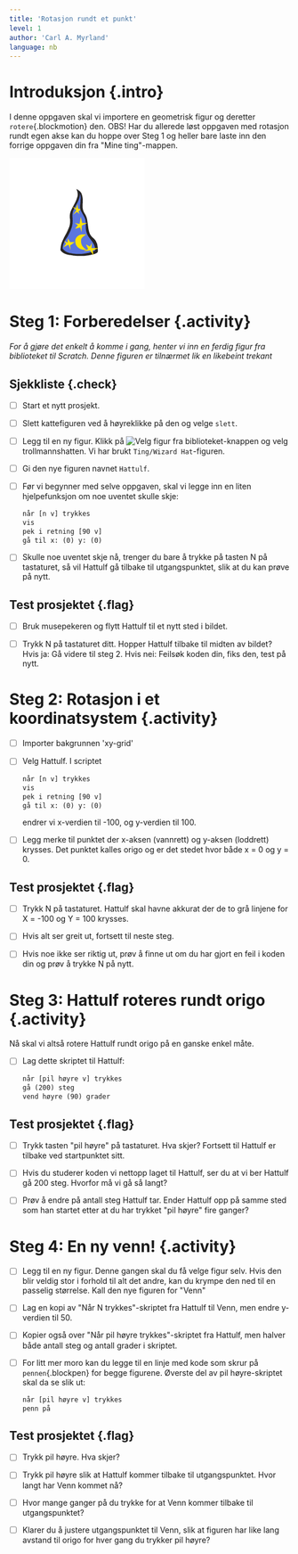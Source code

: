 ```yaml
---
title: 'Rotasjon rundt et punkt'
level: 1
author: 'Carl A. Myrland'
language: nb
---
```



# Introduksjon {.intro}

I denne oppgaven skal vi importere en geometrisk figur og deretter
`rotere`{.blockmotion} den. OBS! Har du allerede løst oppgaven med rotasjon
rundt egen akse kan du hoppe over Steg 1 og heller bare laste inn den forrige
oppgaven din fra "Mine ting"-mappen.

![Bilde av en trollmann hatt](../rotasjon/Geometri.png)


# Steg 1: Forberedelser {.activity}

*For å gjøre det enkelt å komme i gang, henter vi inn en ferdig figur fra
biblioteket til Scratch. Denne figuren er tilnærmet lik en likebeint trekant*

## Sjekkliste {.check}

- [ ] Start et nytt prosjekt.

- [ ] Slett kattefiguren ved å høyreklikke på den og velge `slett`.

- [ ] Legg til en ny figur. Klikk på ![Velg figur fra
      biblioteket](../bilder/hent-fra-bibliotek.png)-knappen og velg
      trollmannshatten. Vi har brukt `Ting/Wizard Hat`-figuren.

- [ ] Gi den nye figuren navnet `Hattulf`.

- [ ] Før vi begynner med selve oppgaven, skal vi legge inn en liten
      hjelpefunksjon om noe uventet skulle skje:

  ```blocks
  når [n v] trykkes
  vis
  pek i retning [90 v]
  gå til x: (0) y: (0)
  ```

- [ ] Skulle noe uventet skje nå, trenger du bare å trykke på tasten N på
      tastaturet, så vil Hattulf gå tilbake til utgangspunktet, slik at du kan
      prøve på nytt.

## Test prosjektet {.flag}

- [ ] Bruk musepekeren og flytt Hattulf til et nytt sted i bildet.

- [ ] Trykk N på tastaturet ditt. Hopper Hattulf tilbake til midten av bildet?
      Hvis ja: Gå videre til steg 2. Hvis nei: Feilsøk koden din, fiks den, test
      på nytt.


# Steg 2: Rotasjon i et koordinatsystem {.activity}

- [ ] Importer bakgrunnen 'xy-grid'

- [ ] Velg Hattulf. I scriptet

  ```blocks
  når [n v] trykkes
  vis
  pek i retning [90 v]
  gå til x: (0) y: (0)
  ```

  endrer vi x-verdien til -100, og y-verdien til 100.

- [ ] Legg merke til punktet der x-aksen (vannrett) og y-aksen (loddrett)
      krysses. Det punktet kalles origo og er det stedet hvor både x = 0 og y =
      0.

## Test prosjektet {.flag}

- [ ] Trykk N på tastaturet. Hattulf skal havne akkurat der de to grå linjene
      for X = -100 og Y = 100 krysses.

- [ ] Hvis alt ser greit ut, fortsett til neste steg.

- [ ] Hvis noe ikke ser riktig ut, prøv å finne ut om du har gjort en feil i
      koden din og prøv å trykke N på nytt.


# Steg 3: Hattulf roteres rundt origo {.activity}

Nå skal vi altså rotere Hattulf rundt origo på en ganske enkel måte.

- [ ] Lag dette skriptet til Hattulf:

  ```blocks
  når [pil høyre v] trykkes
  gå (200) steg
  vend høyre (90) grader
  ```

## Test prosjektet {.flag}

- [ ] Trykk tasten "pil høyre" på tastaturet. Hva skjer? Fortsett til Hattulf er
      tilbake ved startpunktet sitt.

- [ ] Hvis du studerer koden vi nettopp laget til Hattulf, ser du at vi ber
      Hattulf gå 200 steg. Hvorfor må vi gå så langt?

- [ ] Prøv å endre på antall steg Hattulf tar. Ender Hattulf opp på samme sted
      som han startet etter at du har trykket "pil høyre" fire ganger?


# Steg 4: En ny venn! {.activity}

- [ ] Legg til en ny figur. Denne gangen skal du få velge figur selv. Hvis den
      blir veldig stor i forhold til alt det andre, kan du krympe den ned til en
      passelig størrelse. Kall den nye figuren for "Venn"

- [ ] Lag en kopi av "Når N trykkes"-skriptet fra Hattulf til Venn, men endre
      y-verdien til 50.

- [ ] Kopier også over "Når pil høyre trykkes"-skriptet fra Hattulf, men halver
      både antall steg og antall grader i skriptet.

- [ ] For litt mer moro kan du legge til en linje med kode som skrur på
      `pennen`{.blockpen} for begge figurene. Øverste del av pil høyre-skriptet
      skal da se slik ut:

  ```blocks
  når [pil høyre v] trykkes
  penn på
  ```

## Test prosjektet {.flag}

- [ ] Trykk pil høyre. Hva skjer?

- [ ] Trykk pil høyre slik at Hattulf kommer tilbake til utgangspunktet. Hvor
      langt har Venn kommet nå?

- [ ] Hvor mange ganger på du trykke for at Venn kommer tilbake til
      utgangspunktet?

- [ ] Klarer du å justere utgangspunktet til Venn, slik at figuren har like lang
      avstand til origo for hver gang du trykker pil høyre?
